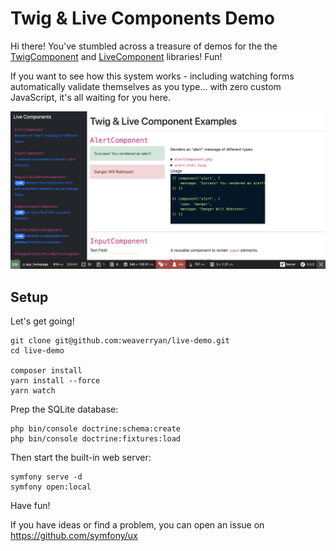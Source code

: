 # Twig & Live Components Demo

Hi there! You've stumbled across a treasure of demos for the
the [TwigComponent](https://github.com/symfony/ux-twig-component)
and [LiveComponent](https://github.com/symfony/ux-live-component)
libraries! Fun!

If you want to see how this system works - including watching forms
automatically validate themselves as you type... with zero custom
JavaScript, it's all waiting for you here.

![Screenshot of the Demo](demo.png)

## Setup

Let's get going!

```
git clone git@github.com:weaverryan/live-demo.git
cd live-demo

composer install
yarn install --force
yarn watch
```

Prep the SQLite database:

```
php bin/console doctrine:schema:create
php bin/console doctrine:fixtures:load
```

Then start the built-in web server:

```
symfony serve -d
symfony open:local
```

Have fun!

If you have ideas or find a problem, you can open an issue on
https://github.com/symfony/ux
